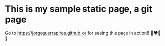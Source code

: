 # This is my sample static page, a git page

Go to https://jorgeguerrapires.github.io/ for seeing this page in action!! 💪❤🙏🙏
